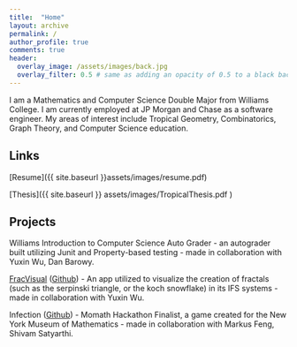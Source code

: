 ```yaml
---
title:  "Home"
layout: archive
permalink: /
author_profile: true
comments: true
header:
  overlay_image: /assets/images/back.jpg
  overlay_filter: 0.5 # same as adding an opacity of 0.5 to a black background
---
```


I am a Mathematics and Computer Science Double Major from Williams College. I am currently employed at JP Morgan and Chase as a software engineer. My areas of interest include Tropical Geometry, Combinatorics, Graph Theory, and Computer Science education. 

## Links ##

[Resume]({{ site.baseurl }}assets/images/resume.pdf)


[Thesis]({{ site.baseurl }} assets/images/TropicalThesis.pdf )

## Projects ##

Williams Introduction to Computer Science Auto Grader - an autograder built utilizing Junit and Property-based testing - made in collaboration with Yuxin Wu, Dan Barowy.

[FracVisual](https://yuxin-wu.shinyapps.io/shiny/) ([Github](https://github.com/chriswu1996/IFSComputation)) - An app utilized to visualize the creation of fractals (such as the serpinski triangle, or the koch snowflake) in its IFS systems - made in collaboration with Yuxin Wu.

Infection ([Github](https://github.com/nomoid/MomathHackathon)) - Momath Hackathon Finalist, a game created for the New York Museum of Mathematics - made in collaboration with Markus Feng, Shivam Satyarthi.

